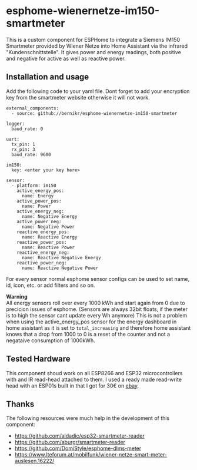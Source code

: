 # esphome-wienernetze-im150-smartmeter

This is a custom component for ESPHome to integrate a Siemens IM150 Smartmeter provided by Wiener Netze into Home Assistant via the infrared "Kundenschnittstelle". It gives power and energy readings, both positive and negative for active as well as reactive power.

## Installation and usage

Add the following code to your yaml file.
Dont forget to add your encryption key from the smartmeter website otherwise it will not work.

```
external_components:
  - source: github://bernikr/esphome-wienernetze-im150-smartmeter

logger:
  baud_rate: 0

uart:
  tx_pin: 1
  rx_pin: 3
  baud_rate: 9600

im150:
  key: <enter your key here>

sensor:
  - platform: im150
    active_energy_pos:
      name: Energy
    active_power_pos:
      name: Power
    active_energy_neg:
      name: Negative Energy
    active_power_neg:
      name: Negative Power
    reactive_energy_pos:
      name: Reactive Energy
    reactive_power_pos:
      name: Reactive Power
    reactive_energy_neg:
      name: Reactive Negative Energy
    reactive_power_neg:
      name: Reactive Negative Power
```

For every sensor normal esphome sensor configs can be used to set name, id, icon, etc. or add filters and so on.

**Warning**  
All energy sensors roll over every 1000 kWh and start again from 0 due to precicion issues of esphome.
(Sensors are always 32bit floats, if the meter is to high the sensor cant update every Wh anymore)
This is not a problem when using the active_energy_pos sensor for the energy dashboard in home assistant as it is set to `total_increasing` and therefore home assistant knows that a drop from 1000 to 0 is a reset of the counter and not a negataive consumption of 1000kWh.

## Tested Hardware
This component shoud work on all ESP8266 and ESP32 microcontrollers with and IR read-head attached to them. I used a ready made read-write head with an ESP01s built in that I got for 30€ on [ebay](https://www.ebay.de/itm/275501110235).

## Thanks
The following resources were much help in the development of this component:
- https://github.com/aldadic/esp32-smartmeter-reader
- https://github.com/aburgr/smartmeter-reader
- https://github.com/DomiStyle/esphome-dlms-meter
- https://www.lteforum.at/mobilfunk/wiener-netze-smart-meter-auslesen.16222/
